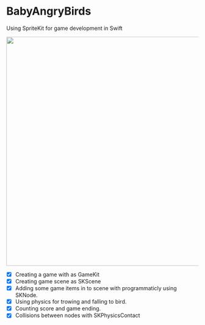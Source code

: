 # BabyAngryBirds
Using SpriteKit for game development in Swift

<img src= "https://user-images.githubusercontent.com/96667197/147395315-0e361ab3-c086-4e46-9d4b-fb6d6fc89ecd.gif" width="600">


- [x] Creating a game with as GameKit
- [x] Creating game scene as SKScene
- [x] Adding some game items in to scene with programmaticly using SKNode.
- [x] Using physics for trowing and falling to bird.
- [x] Counting score and game ending.
- [x] Collisions between nodes with SKPhysicsContact 
